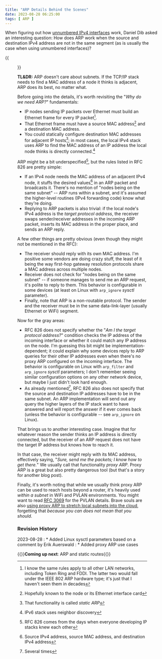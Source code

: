 ```yaml
---
title: "ARP Details Behind the Scenes"
date: 2023-08-28 06:25:00
tags: [ ARP ]
---
```

When figuring out how [unnumbered IPv4 interfaces](/series/unnumbered-interfaces.html) work, Daniel Dib asked an interesting question: How does ARP work when the source and destination IPv4 address are not in the same segment (as is usually the case when using unnumbered interfaces)?

{{<figure src="/2023/08/ARP-Q.png">}}
  
**TL&DR:** ARP doesn't care about subnets. If the TCP/IP stack needs to find a MAC address of a node it thinks is adjacent, ARP does its best, no matter what.
<!--more-->
Before going into the details, it's worth revisiting the "_Why do we need ARP?_" fundamentals:

-   IP nodes sending IP packets over Ethernet must build an Ethernet frame for every IP packet[^OLAN].
-   That Ethernet frame must have a source MAC address[^HK] and a destination MAC address.
-   You could statically configure destination MAC addresses for adjacent IP hosts[^SA]; in most cases, the local IPv4 stack uses ARP to find the MAC address of an IP address the local node thinks is directly connected.[^6ND]

[^OLAN]: I know the same rules apply to all other LAN networks, including Token Ring and FDDI. The latter two would fall under the IEEE 802 ARP hardware type; it's just that I haven't seen them in decades

[^HK]: Hopefully known to the node or its Ethernet interface card

[^SA]: That functionality is called *static ARP*

[^6ND]: IPv6 stack uses neighbor discovery

ARP might be a bit underspecified[^GOD], but the rules listed in RFC 826 are pretty simple:

[^GOD]: RFC 826 comes from the days when everyone developing IP stacks knew each other

-   If an IPv4 node needs the MAC address of an adjacent IPv4 node, it stuffs the desired values[^DV] in an ARP packet and broadcasts it. There's no mention of "nodes being on the same subnet" -- ARP runs within a subnet, and it's assumed the higher-level routines (IPv4 forwarding code) know what they're doing.
-   Replying to ARP packets is also trivial: if the local node's IPv4 address is the *target protocol address*, the receiver swaps sender/receiver addresses in the incoming ARP packet, inserts its MAC address in the proper place, and sends an ARP reply.

A few other things are pretty obvious (even though they might not be mentioned in the RFC):

-   The receiver should reply with its own MAC address. I'm positive some vendors are doing crazy stuff, the least of it being the way first-hop gateway resolution protocols share a MAC address across multiple nodes.
-   Receiver does not check for "nodes being on the same subnet" -- if someone manages to send me an ARP request, it's polite to reply to them. This behavior is configurable in some devices (at least on Linux with `arp_ignore` *sysctl* parameter).
-   Finally, note that ARP is a non-routable protocol. The sender and the receiver must be in the same data-link-layer (usually Ethernet or WiFi) segment.

[^DV]: Source IPv4 address, source MAC address, and destination IPv4 address

Now for the gray areas:

-   RFC 826 does not specify whether the "*Am I the target protocol address?*" condition checks the IP address of the incoming interface or whether it could match any IP address on the node. I'm guessing this bit might be implementation-dependent; it could explain why some devices reply to ARP queries for their other IP addresses even when there's no proxy ARP configured on the incoming interface. The behavior is configurable on Linux with `arp_filter` and `arp_ignore` *sysctl* parameters; I don't remember seeing similar configuration options on any other network device, but maybe I just didn't look hard enough.
-   As already mentioned[^ST], RFC 826 also does not specify that the source and destination IP addresses have to be in the same subnet. An ARP implementation will send out any query the higher layers of the IP stack want to have answered and will report the answer if it ever comes back (unless the behavior is configurable -- see `arp_ignore` on Linux).

[^ST]: Several times

That brings us to another interesting case. Imagine that for whatever reason the sender thinks an IP address is directly connected, but the receiver of an ARP request does not have the target IP address but knows how to reach it.

In that case, the receiver might reply with its MAC address, effectively saying, "*Sure, send me the packets; I know how to get there.*" We usually call that functionality *proxy ARP*. Proxy ARP is a great but also pretty dangerous tool (but that's a story for another blog post).

Finally, it's worth noting that while we usually think proxy ARP can be used to reach hosts beyond a router, it's heavily used *within a subnet* in WiFi and PVLAN environments. You might want to read [RFC 3069](https://www.rfc-editor.org/rfc/rfc3069.html) for the PVLAN details. Brave souls are also [using proxy ARP to stretch local subnets into the cloud](https://blog.ipspace.net/2019/11/stretched-layer-2-subnets-in-azure.html), forgetting that *because you can does not mean that you should*.

### Revision History

2023-08-28
: * Added Linux sysctl parameters based on a comment by Erik Auerswald
: * Added proxy ARP use cases

{{<next-in-series page="/2023/09/arp-static-routes.html">}}**Coming up next**: ARP and static routes{{</next-in-series>}}
